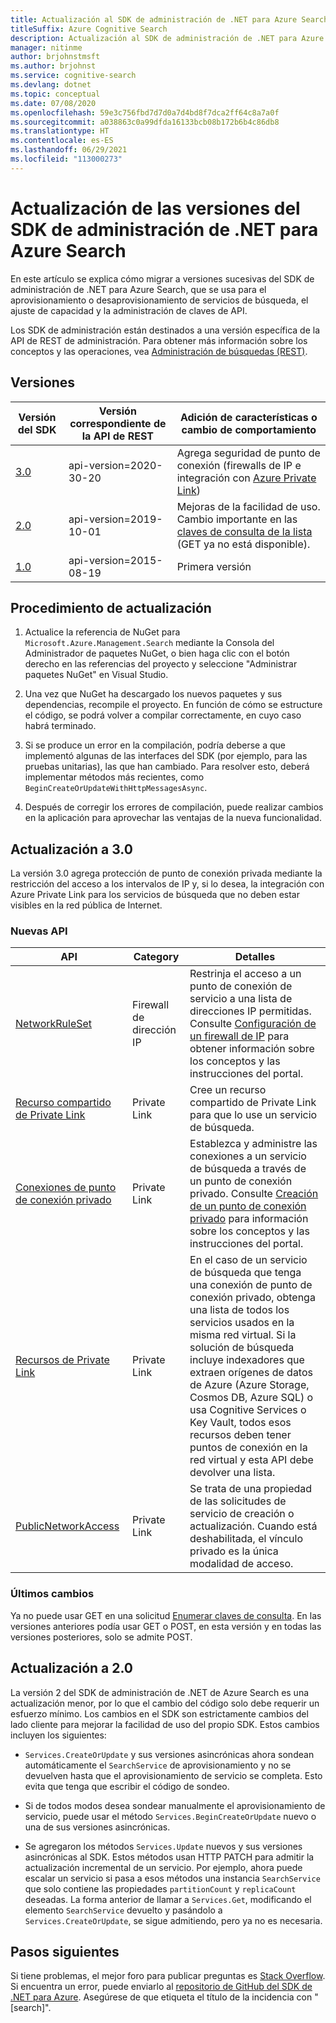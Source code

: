 ```yaml
---
title: Actualización al SDK de administración de .NET para Azure Search
titleSuffix: Azure Cognitive Search
description: Actualización al SDK de administración de .NET para Azure Search desde versiones anteriores. Obtenga información sobre las nuevas características y los cambios de código necesarios para la migración.
manager: nitinme
author: brjohnstmsft
ms.author: brjohnst
ms.service: cognitive-search
ms.devlang: dotnet
ms.topic: conceptual
ms.date: 07/08/2020
ms.openlocfilehash: 59e3c756fbd7d7d0a7d4bd8f7dca2ff64c8a7a0f
ms.sourcegitcommit: a038863c0a99dfda16133bcb08b172b6b4c86db8
ms.translationtype: HT
ms.contentlocale: es-ES
ms.lasthandoff: 06/29/2021
ms.locfileid: "113000273"
---
```

# <a name="upgrading-versions-of-the-azure-search-net-management-sdk"></a>Actualización de las versiones del SDK de administración de .NET para Azure Search

En este artículo se explica cómo migrar a versiones sucesivas del SDK de administración de .NET para Azure Search, que se usa para el aprovisionamiento o desaprovisionamiento de servicios de búsqueda, el ajuste de capacidad y la administración de claves de API.

Los SDK de administración están destinados a una versión específica de la API de REST de administración. Para obtener más información sobre los conceptos y las operaciones, vea [Administración de búsquedas (REST)](/rest/api/searchmanagement/).

## <a name="versions"></a>Versiones

| Versión del SDK | Versión correspondiente de la API de REST | Adición de características o cambio de comportamiento |
|-------------|--------------------------------|-------------------------------------|
| [3.0](https://www.nuget.org/packages/Microsoft.Azure.Management.Search/3.0.0) | api-version=2020-30-20 | Agrega seguridad de punto de conexión (firewalls de IP e integración con [Azure Private Link](../private-link/private-endpoint-overview.md)) |
| [2.0](https://www.nuget.org/packages/Microsoft.Azure.Management.Search/2.0.0) | api-version=2019-10-01 | Mejoras de la facilidad de uso. Cambio importante en las [claves de consulta de la lista](/rest/api/searchmanagement/2021-04-01-preview/query-keys/list-by-search-service) (GET ya no está disponible). |
| [1.0](https://www.nuget.org/packages/Microsoft.Azure.Management.Search/1.0.1) | api-version=2015-08-19  | Primera versión |

## <a name="how-to-upgrade"></a>Procedimiento de actualización

1. Actualice la referencia de NuGet para `Microsoft.Azure.Management.Search` mediante la Consola del Administrador de paquetes NuGet, o bien haga clic con el botón derecho en las referencias del proyecto y seleccione "Administrar paquetes NuGet" en Visual Studio.

1. Una vez que NuGet ha descargado los nuevos paquetes y sus dependencias, recompile el proyecto. En función de cómo se estructure el código, se podrá volver a compilar correctamente, en cuyo caso habrá terminado.

1. Si se produce un error en la compilación, podría deberse a que implementó algunas de las interfaces del SDK (por ejemplo, para las pruebas unitarias), las que han cambiado. Para resolver esto, deberá implementar métodos más recientes, como `BeginCreateOrUpdateWithHttpMessagesAsync`.

1. Después de corregir los errores de compilación, puede realizar cambios en la aplicación para aprovechar las ventajas de la nueva funcionalidad. 

## <a name="upgrade-to-30"></a>Actualización a 3.0

La versión 3.0 agrega protección de punto de conexión privada mediante la restricción del acceso a los intervalos de IP y, si lo desea, la integración con Azure Private Link para los servicios de búsqueda que no deben estar visibles en la red pública de Internet.

### <a name="new-apis"></a>Nuevas API

| API | Category| Detalles |
|-----|--------|------------------|
| [NetworkRuleSet](/rest/api/searchmanagement/2021-04-01-preview/services/create-or-update#networkruleset) | Firewall de dirección IP | Restrinja el acceso a un punto de conexión de servicio a una lista de direcciones IP permitidas. Consulte [Configuración de un firewall de IP](service-configure-firewall.md) para obtener información sobre los conceptos y las instrucciones del portal. |
| [Recurso compartido de Private Link](/rest/api/searchmanagement/2021-04-01-preview/shared-private-link-resources) | Private Link | Cree un recurso compartido de Private Link para que lo use un servicio de búsqueda.  |
| [Conexiones de punto de conexión privado](/rest/api/searchmanagement/2021-04-01-preview/private-endpoint-connections) | Private Link | Establezca y administre las conexiones a un servicio de búsqueda a través de un punto de conexión privado. Consulte [Creación de un punto de conexión privado](service-create-private-endpoint.md) para información sobre los conceptos y las instrucciones del portal.|
| [Recursos de Private Link](/rest/api/searchmanagement/2021-04-01-preview/private-link-resources) | Private Link | En el caso de un servicio de búsqueda que tenga una conexión de punto de conexión privado, obtenga una lista de todos los servicios usados en la misma red virtual. Si la solución de búsqueda incluye indexadores que extraen orígenes de datos de Azure (Azure Storage, Cosmos DB, Azure SQL) o usa Cognitive Services o Key Vault, todos esos recursos deben tener puntos de conexión en la red virtual y esta API debe devolver una lista. |
| [PublicNetworkAccess](/rest/api/searchmanagement/2021-04-01-preview/services/create-or-update#publicnetworkaccess)| Private Link | Se trata de una propiedad de las solicitudes de servicio de creación o actualización. Cuando está deshabilitada, el vínculo privado es la única modalidad de acceso. |

### <a name="breaking-changes"></a>Últimos cambios

Ya no puede usar GET en una solicitud [Enumerar claves de consulta](/rest/api/searchmanagement/2021-04-01-preview/query-keys/list-by-search-service). En las versiones anteriores podía usar GET o POST, en esta versión y en todas las versiones posteriores, solo se admite POST. 

## <a name="upgrade-to-20"></a>Actualización a 2.0

La versión 2 del SDK de administración de .NET de Azure Search es una actualización menor, por lo que el cambio del código solo debe requerir un esfuerzo mínimo. Los cambios en el SDK son estrictamente cambios del lado cliente para mejorar la facilidad de uso del propio SDK. Estos cambios incluyen los siguientes:

* `Services.CreateOrUpdate` y sus versiones asincrónicas ahora sondean automáticamente el `SearchService` de aprovisionamiento y no se devuelven hasta que el aprovisionamiento de servicio se completa. Esto evita que tenga que escribir el código de sondeo.

* Si de todos modos desea sondear manualmente el aprovisionamiento de servicio, puede usar el método `Services.BeginCreateOrUpdate` nuevo o una de sus versiones asincrónicas.

* Se agregaron los métodos `Services.Update` nuevos y sus versiones asincrónicas al SDK. Estos métodos usan HTTP PATCH para admitir la actualización incremental de un servicio. Por ejemplo, ahora puede escalar un servicio si pasa a esos métodos una instancia `SearchService` que solo contiene las propiedades `partitionCount` y `replicaCount` deseadas. La forma anterior de llamar a `Services.Get`, modificando el elemento `SearchService` devuelto y pasándolo a `Services.CreateOrUpdate`, se sigue admitiendo, pero ya no es necesaria. 

## <a name="next-steps"></a>Pasos siguientes

Si tiene problemas, el mejor foro para publicar preguntas es [Stack Overflow](https://stackoverflow.com/questions/tagged/azure-cognitive-search?tab=Newest). Si encuentra un error, puede enviarlo al [repositorio de GitHub del SDK de .NET para Azure](https://github.com/Azure/azure-sdk-for-net/issues). Asegúrese de que etiqueta el título de la incidencia con "[search]".